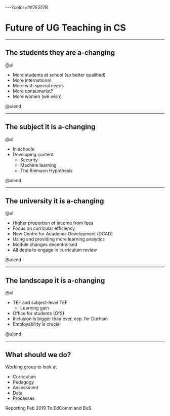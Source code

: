 ---?color=##7E317B

# Future of UG Teaching in CS

---

## The students they are a-changing

@ul

- More students at school (so better qualified)
- More international
- More with special needs
- More consumerist?
- More women (we wish)

@ulend

---
    
## The subject it is a-changing

@ul

- In schools
- Developing content
    - Security
    - Machine learning
    - The Riemann Hypothesis

@ulend

---

## The university it is a-changing

@ul

- Higher proportion of income from fees
- Focus on curricular efficiency
- New Centre for Academic Development (DCAD)
- Using and providing more learning analytics
- Module changes decentralised
- All depts to engage in curriculum review

@ulend

---

## The landscape it is a-changing

@ul

- TEF and subject-level TEF
    - Learning gain
- Office for students (OfS)
- Inclusion is bigger than ever, esp. for Durham
- Employability is crucial

@ulend

---

## What should we do?

Working group to look at

- Curriculum
- Pedagogy
- Assessment
- Data
- Processes

Reporting Feb 2019 To EdComm and BoS


